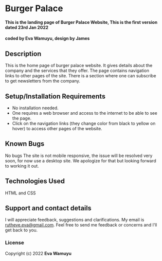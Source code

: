 # Burger Palace
#### This is the landing page of Burger Palace Website, This is the first version dated 23rd Jan 2022
#### coded by Eva Wamuyu, design by James
## Description
This is the home page of burger palace website.
It gives details about the company and the services that they offer.
The page contains navigation links to other pages of the site. 
There is a section where one can subscribe to get newsletters from the company.
## Setup/Installation Requirements
* No installation needed.
* One requires a web browser and access to the internet to be able to see the page.
* Click on the navigation links (they change color from black to yellow on hover) to access other pages of the website.


## Known Bugs
No bugs
The site is not mobile responsive, the issue will be resolved very soon, for now use a desktop site. 
We apologize for that but looking forward to working it out.

## Technologies Used
HTML and CSS

## Support and contact details

I will appreciate feedback, suggestions and clarifications.
My email is rutheve.eva@gmail.com. Feel free to send me feedback or concerns and I'll get back to you.
### License

Copyright (c) 2022 **Eva Wamuyu**